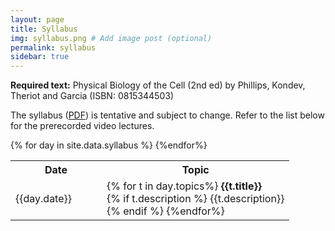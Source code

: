 ```yaml
---
layout: page
title: Syllabus
img: syllabus.png # Add image post (optional)
permalink: syllabus
sidebar: true
---
```




<b>Required text:</b> Physical Biology of the Cell (2nd ed) by Phillips, Kondev, Theriot and Garcia (ISBN: 0815344503)

The syllabus ([PDF](http://rpdata.caltech.edu/courses/aph161/2021/161_2021_syllabus.pdf)) is tentative and subject to change. Refer to the list below for the prerecorded video lectures.



<table>
<tr>
    <th style="width:130px"><b>Date</b></th>
    <th><b>Topic</b></th>
</tr>
{% for day in site.data.syllabus %}
<tr>
  <td>{{day.date}}  </td>
  <td>{% for t in day.topics%}
      <b>{{t.title}}</b><br>
      {% if t.description %}
      {{t.description}}<br>
      {% endif %}
    {%endfor%}
  </td>
</tr>
{%endfor%}
</table>